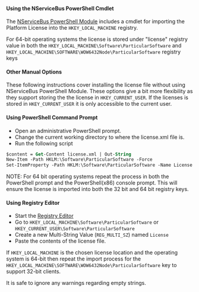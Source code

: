 

#### Using the NServiceBus PowerShell Cmdlet

The [NServiceBus PowerShell Module](/nservicebus/operations/management-using-powershell.md) includes a cmdlet for importing the Platform License into the `HKEY_LOCAL_MACHINE` registry. 

For 64-bit operating systems the license is stored under "license" registry value in both the `HKEY_LOCAL_MACHINE\Software\ParticularSoftware` and `HKEY_LOCAL_MACHINE\SOFTWARE\WOW6432Node\ParticularSoftware` registry keys


#### Other Manual Options

These following instructions cover installing the license file without using NServiceBus PowerShell Module. These options give a bit more flexibility as they support storing the the license in `HKEY_CURRENT_USER`. If the licenses is stored in `HKEY_CURRENT_USER` it is only accessible to the current user.


#### Using PowerShell Command Prompt

* Open an administrative PowerShell prompt.
* Change the current working directory to where the license.xml file is.
* Run the following script

```ps
$content = Get-Content license.xml | Out-String
New-Item -Path HKLM:\Software\ParticularSoftware -Force 
Set-ItemProperty -Path HKLM:\Software\ParticularSoftware -Name License -Force -Value $content
```

NOTE: For 64 bit operating systems repeat the process in both the PowerShell prompt and the PowerShell(x86) console prompt. This will ensure the license is imported into both the 32 bit and 64 bit registry keys.


#### Using Registry Editor

 * Start the [Registry Editor](https://technet.microsoft.com/en-us/library/cc755256.aspx)
 * Go to `HKEY_LOCAL_MACHINE\Software\ParticularSoftware` or `HKEY_CURRENT_USER\Software\ParticularSoftware`
 * Create a new Multi-String Value (`REG_MULTI_SZ`) named `License`
 * Paste the contents of the license file.

If `HKEY_LOCAL_MACHINE` is the chosen license location and the operating system is 64-bit then repeat the import process for the `HKEY_LOCAL_MACHINE\SOFTWARE\WOW6432Node\ParticularSoftware` key to support 32-bit clients.

It is safe to ignore any warnings regarding empty strings.